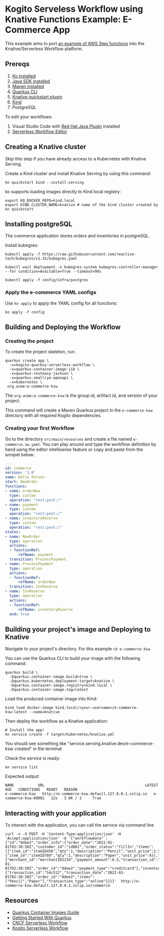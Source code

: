 # Kogito Serveless Workflow using Knative Functions Example: E-Commerce App

This example aims to port [an example of AWS Step functions](https://github.com/aws-samples/aws-step-functions-long-lived-transactions) into the Knative/Serverless Workflow platform. 

## Prereqs

1. [Ko installed](https://github.com/google/ko)
2. [Java SDK installed](https://adoptopenjdk.net/)
3. [Maven installed](https://maven.apache.org/install.html)
4. [Quarkus CLI](https://quarkus.io/guides/cli-tooling)
5. [Knative quickstart plugin](https://knative.dev/docs/getting-started/)
6. [Kind](https://kind.sigs.k8s.io/docs/user/quick-start)
7. PostgreSQL

To edit your workflows:

1. Visual Studio Code with [Red Hat Java Plugin](https://marketplace.visualstudio.com/items?itemName=redhat.java) installed
2. [Serverless Workflow Editor](https://marketplace.visualstudio.com/items?itemName=redhat.vscode-extension-serverless-workflow-editor)

## Creating a Knative cluster

Skip this step if you have already access to a Kubernetes with Knative Serving.

Create a Kind cluster and install Knative Serving by using this command:

```shell
kn quickstart kind --install-serving
```

ko supports loading images directly to Kind local registry: 

```shell
export KO_DOCKER_REPO=kind.local
export KIND_CLUSTER_NAME=knative # name of the kind cluster created by kn quickstart
```

## Installing postgreSQL

The commerce application stores orders and inventories in postgreSQL.

Install kubegres:

```shell
kubectl apply -f https://raw.githubusercontent.com/reactive-tech/kubegres/v1.15/kubegres.yaml
````

```shell
kubectl wait deployment -n kubegres-system kubegres-controller-manager --for condition=Available=True --timeout=90s
```

```shell
kubectl apply -f config/infra/postgres
```

### Apply the e-commerce YAML configs

Use `ko apply` to apply the YAML config for all functions:

```shell
ko apply -f config
```

## Building and Deploying the Workflow 

### Creating the project

To create the project skeleton, run:

```shell
quarkus create app \
  -x=kogito-quarkus-serverless-workflow \
  -x=quarkus-container-image-jib \
  -x=quarkus-resteasy-jackson \
  -x=quarkus-smallrye-openapi \
  -x=kubernetes \
 org.acme:e-commerce-ksw
```

The `org.acme:e-commerce-ksw` is the group id, artifact id, and version of your project.

This command will create a Maven Quarkus project in the `e-commerce-ksw` directory with all required Kogito dependencies.


### Creating your first Workflow

Go to the directory `src/main/resources` and create a file named `e-commerce.sw.yaml`. 
You can play around and type the workflow definition by hand using the editor intellisense feature or copy and paste from the snnipet below:

```yaml
---
id: commerce
version: '1.0'
name: Hello Person
start: NewOrder
functions:
- name: orderNew
  type: custom
  operation: "rest:post:/"
- name: payment
  type: custom
  operation: "rest:post:/"
- name: inventoryReserve
  type: custom
  operation: "rest:post:/"
states:
- name: NewOrder
  type: operation
  actions:
  - functionRef:
      refName: payment
  transition: ProcessPayment
- name: ProcessPayment
  type: operation
  actions:
  - functionRef:
      refName: orderNew
  transition: InvReserve
- name: InvReserve
  type: operation
  actions:
  - functionRef:
      refName: inventoryReserve
  end: true
```

## Building your project's image and Deploying to Knative

Navigate to your project's directory. For this example `cd e-commerce-ksw`

You can use the Quarkus CLI to build your image with the following command:

```shell
quarkus build \
  -Dquarkus.container-image.build=true \
  -Dquarkus.kubernetes.deployment-target=knative \
  -Dquarkus.container-image.registry=kind.local \
  -Dquarkus.container-image.tag=latest
```

Load the produced container image into Kind:

```shell
kind load docker-image kind.local/<your-username>/e-commerce-ksw:latest --name=knative
```

Then deploy the workflow as a Knative application:

```shell
# Install the app!
kn service create -f target/kubernetes/knative.yml
```

You should see something like "service.serving.knative.dev/e-commerce-ksw created" in the terminal


Check the service is ready:

```shell
kn service list
```

Expected output:
```
NAME           URL                                              LATEST               AGE   CONDITIONS   READY   REASON
e-commerce-ksw   http://e-commerce-ksw.default.127.0.0.1.sslip.io   e-commerce-ksw-00001   12s   3 OK / 3     True  
```

## Interacting with your application

To interact with the application, you can call the service via command line

```shell
curl -v -X POST -H 'Content-Type:application/json' -H 'Accept:application/json' -d '{"workflowdata" : {"id":"8dee2","order_info":{"order_date":"2022-01-01T02:30:50Z","customer_id":"id001","order_status":"fillIn","items": [{"item_id":"itemID456","qty":1,"description":"Pencil","unit_price":2.5},{"item_id":"itemID789","qty":1,"description":"Paper","unit_price":4}],"payment":{"merchant_id":"merchantID1234","payment_amount":6.5,"transaction_id":"54c512","transaction_date":"2022-01-01T02:30:50Z","order_id":"8dee2","payment_type":"creditcard"},"inventory":{"transaction_id":"54c512","transaction_date":"2022-01-01T02:30:50Z","order_id":"8dee2","items":["Pencil","Paper"],"transaction_type":"online"}}}}'  http://e-commerce-ksw.default.127.0.0.1.sslip.io/commerce
```

## Resources

- [Quarkus Container Images Guide](https://quarkus.io/guides/container-image)
- [Getting Started With Quarkus](https://quarkus.io/guides/getting-started)
- [CNCF Serverless Workflow](https://serverlessworkflow.io/)
- [Kogito Serverless Workflow](https://github.com/kiegroup/kogito-runtimes/tree/main/kogito-serverless-workflow)
